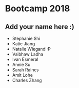 # Bootcamp 2018

## Add your name here :)
* Stephanie Shi
* Katie Jiang
* Natalie Wiegand :P
* Vaibhaw Ladha 
* Ivan Esmeral
* Annie Su
* Sarah Raines
* Amit Lohe
* Charles Zhang
